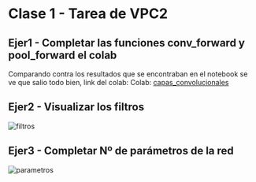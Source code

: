 # Clase 1 - Tarea de VPC2

## Ejer1 - Completar las funciones conv_forward y pool_forward el colab
Comparando contra los resultados que se encontraban en el notebook se ve que salio todo bien, link del colab:
Colab: [capas_convolucionales](https://colab.research.google.com/drive/184jVgV6VGDPh5uIF9CjKuDLVZj_0T6FN?usp=sharing)

## Ejer2 - Visualizar los filtros
![filtros](/filtros.png)

## Ejer3 - Completar Nº de parámetros de la red
![parametros](/parametros.png)